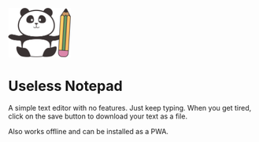 <img src="/assets/light-icon.svg" height="100px"/>

# Useless Notepad 
A simple text editor with no features. Just keep typing. When you get tired, click on the save button to download your text as a file.

Also works offline and can be installed as a PWA.

